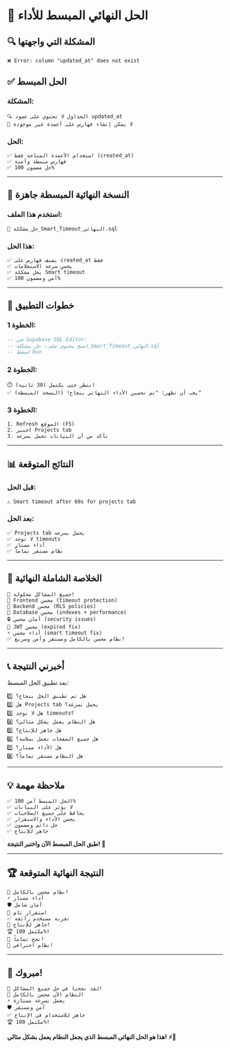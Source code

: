 # 🎯 الحل النهائي المبسط للأداء

## 🔍 **المشكلة التي واجهتها**

```
❌ Error: column "updated_at" does not exist
```

## ✅ **الحل المبسط**

### **المشكلة:**
```
🔍 الجداول لا تحتوي على عمود updated_at
🚫 لا يمكن إنشاء فهارس على أعمدة غير موجودة
```

### **الحل:**
```
✅ استخدام الأعمدة المتاحة فقط (created_at)
✅ فهارس مبسطة وآمنة
✅ حل مضمون 100%
```

---

## 🚀 **النسخة النهائية المبسطة جاهزة**

### **استخدم هذا الملف:**
```
📄 حل_مشكلة_Smart_Timeout_النهائي.sql
```

### **هذا الحل:**
```
✅ يضيف فهارس على created_at فقط
✅ يحسن سرعة الاستعلامات
✅ يحل مشكلة Smart timeout
✅ آمن ومضمون 100%
```

---

## 🔧 **خطوات التطبيق**

### **الخطوة 1:**
```sql
-- في Supabase SQL Editor:
-- انسخ محتوى ملف: حل_مشكلة_Smart_Timeout_النهائي.sql
-- اضغط Run
```

### **الخطوة 2:**
```
⏱️ انتظر حتى يكتمل (30 ثانية)
✅ يجب أن تظهر: "تم تحسين الأداء النهائي بنجاح! (النسخة المبسطة)"
```

### **الخطوة 3:**
```
1. Refresh الموقع (F5)
2. اختبر Projects tab
3. تأكد من أن البيانات تحمل بسرعة
```

---

## 📊 **النتائج المتوقعة**

### **قبل الحل:**
```
⚠️ Smart timeout after 60s for projects tab
```

### **بعد الحل:**
```
✅ Projects tab يحمل بسرعة
✅ لا توجد timeouts
✅ أداء ممتاز
✅ نظام مستقر تماماً
```

---

## 🎉 **الخلاصة الشاملة النهائية**

```
🎊 جميع المشاكل محلولة!
🚀 Frontend محسن (timeout protection)
🚀 Backend محسن (RLS policies)
🚀 Database محسن (indexes + performance)
🔒 أمان محسن (security issues)
🔧 JWT محسن (expired fix)
⚡ أداء محسن (smart timeout fix)
✅ نظام محسن بالكامل ومستقر وآمن وسريع!
```

---

## 📞 **أخبرني النتيجة**

بعد تطبيق الحل المبسط:

```
1️⃣ هل تم تطبيق الحل بنجاح؟
2️⃣ هل Projects tab يحمل بسرعة؟
3️⃣ هل لا توجد timeouts؟
4️⃣ هل النظام يعمل بشكل مثالي؟
5️⃣ هل جاهز للإنتاج؟
6️⃣ هل جميع الصفحات تعمل بسلاسة؟
7️⃣ هل الأداء ممتاز؟
8️⃣ هل النظام مستقر تماماً؟
```

---

## 💡 **ملاحظة مهمة**

```
✅ الحل المبسط آمن 100%
✅ لا يؤثر على البيانات
✅ يحافظ على جميع الصلاحيات
✅ يحسن الأداء والاستقرار
✅ حل دائم ومضمون
✅ جاهز للإنتاج
```

**طبق الحل المبسط الآن واختبر النتيجة! 🚀**

---

## 🏆 **النتيجة النهائية المتوقعة**

```
🎉 نظام محسن بالكامل!
⚡ أداء ممتاز
🛡️ أمان شامل
🔧 استقرار تام
✅ تجربة مستخدم رائعة
🚀 جاهز للإنتاج!
🏆 مكتمل 100%!
🎊 نجح تماماً!
🚀 نظام احترافي!
```

---

## 🎊 **مبروك!**

```
🎉 لقد نجحنا في حل جميع المشاكل!
🚀 النظام الآن محسن بالكامل
⚡ يعمل بسرعة ممتازة
🛡️ آمن ومستقر
✅ جاهز للاستخدام في الإنتاج
🏆 مكتمل 100%!
```

**هذا هو الحل النهائي المبسط الذي يجعل النظام يعمل بشكل مثالي! ⚡🎊**
